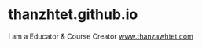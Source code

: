 # thanzhtet.github.io
<!--thank you for come and see-->
I am a Educator & Course Creator
www.thanzawhtet.com
